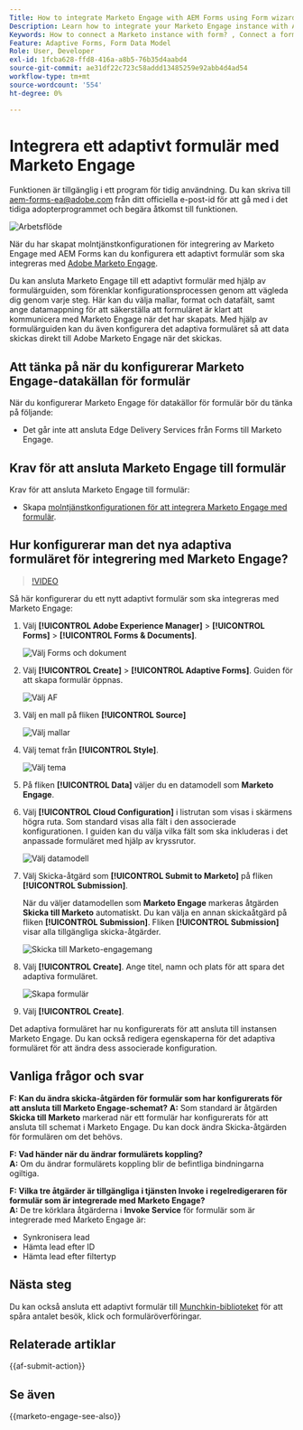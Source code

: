 ```yaml
---
Title: How to integrate Marketo Engage with AEM Forms using Form wizard?
Description: Learn how to integrate your Marketo Engage instance with AEM Forms using form wizard.
Keywords: How to connect a Marketo instance with form? , Connect a form to Marketo, Integrate a form with Marketo Engage, Integrate an Adaptive Form with a Marketo instance.
Feature: Adaptive Forms, Form Data Model
Role: User, Developer
exl-id: 1fcba628-ffd8-416a-a8b5-76b35d4aabd4
source-git-commit: ae31df22c723c58addd13485259e92abb4d4ad54
workflow-type: tm+mt
source-wordcount: '554'
ht-degree: 0%

---
```


# Integrera ett adaptivt formulär med Marketo Engage

<span class="preview"> Funktionen är tillgänglig i ett program för tidig användning. Du kan skriva till aem-forms-ea@adobe.com från ditt officiella e-post-id för att gå med i det tidiga adopterprogrammet och begära åtkomst till funktionen. </span>

![Arbetsflöde](/help/forms/assets/workflow-marketo-4.png)

När du har skapat molntjänstkonfigurationen för integrering av Marketo Engage med AEM Forms kan du konfigurera ett adaptivt formulär som ska integreras med [Adobe Marketo Engage](https://experienceleague.adobe.com/sv/docs/marketo/using/home).

Du kan ansluta Marketo Engage till ett adaptivt formulär med hjälp av formulärguiden, som förenklar konfigurationsprocessen genom att vägleda dig genom varje steg. Här kan du välja mallar, format och datafält, samt ange datamappning för att säkerställa att formuläret är klart att kommunicera med Marketo Engage när det har skapats. Med hjälp av formulärguiden kan du även konfigurera det adaptiva formuläret så att data skickas direkt till Adobe Marketo Engage när det skickas.

## Att tänka på när du konfigurerar Marketo Engage-datakällan för formulär

När du konfigurerar Marketo Engage för datakällor för formulär bör du tänka på följande:

* Det går inte att ansluta Edge Delivery Services från Forms till Marketo Engage.

## Krav för att ansluta Marketo Engage till formulär

Krav för att ansluta Marketo Engage till formulär:

* Skapa [molntjänstkonfigurationen för att integrera Marketo Engage med formulär](/help/forms/integrate-form-to-marketo-engage.md).

## Hur konfigurerar man det nya adaptiva formuläret för integrering med Marketo Engage?

>[!VIDEO](https://video.tv.adobe.com/v/3442867/marketo-aem-marketo-engage-engage-aem-forms)

Så här konfigurerar du ett nytt adaptivt formulär som ska integreras med Marketo Engage:

1. Välj **[!UICONTROL Adobe Experience Manager]** > **[!UICONTROL Forms]** > **[!UICONTROL Forms & Documents]**.

   ![Välj Forms och dokument](/help/forms/assets/select-forms.png)

1. Välj **[!UICONTROL Create]** > **[!UICONTROL Adaptive Forms]**. Guiden för att skapa formulär öppnas.

   ![Välj AF](/help/forms/assets/select-create-forms.png)

1. Välj en mall på fliken **[!UICONTROL Source]**

   ![Välj mallar](/help/forms/assets/select-template.png)

1. Välj temat från **[!UICONTROL Style]**.

   ![Välj tema](/help/forms/assets/select-form-theme.png)


1. På fliken **[!UICONTROL Data]** väljer du en datamodell som **Marketo Engage**.

1. Välj **[!UICONTROL Cloud Configuration]** i listrutan som visas i skärmens högra ruta.
Som standard visas alla fält i den associerade konfigurationen. I guiden kan du välja vilka fält som ska inkluderas i det anpassade formuläret med hjälp av kryssrutor.

   ![Välj datamodell](/help/forms/assets/select-marketo-data.png)

1. Välj Skicka-åtgärd som **[!UICONTROL Submit to Marketo]** på fliken **[!UICONTROL Submission]**.

   När du väljer datamodellen som **Marketo Engage** markeras åtgärden **Skicka till Marketo** automatiskt. Du kan välja en annan skickaåtgärd på fliken **[!UICONTROL Submission]**. Fliken **[!UICONTROL Submission]** visar alla tillgängliga skicka-åtgärder.

   ![Skicka till Marketo-engagemang](/help/forms/assets/select-marketo-engage.png)

1. Välj **[!UICONTROL Create]**. Ange titel, namn och plats för att spara det adaptiva formuläret.

   ![Skapa formulär](/help/forms/assets/create-marketo-form.png)

1. Välj **[!UICONTROL Create]**.

Det adaptiva formuläret har nu konfigurerats för att ansluta till instansen Marketo Engage. Du kan också redigera egenskaperna för det adaptiva formuläret för att ändra dess associerade konfiguration.

## Vanliga frågor och svar

**F: Kan du ändra skicka-åtgärden för formulär som har konfigurerats för att ansluta till Marketo Engage-schemat?**
**A:** Som standard är åtgärden **Skicka till Marketo** markerad när ett formulär har konfigurerats för att ansluta till schemat i Marketo Engage. Du kan dock ändra Skicka-åtgärden för formulären om det behövs.


**F: Vad händer när du ändrar formulärets koppling?**\
**A:** Om du ändrar formulärets koppling blir de befintliga bindningarna ogiltiga.

**F: Vilka tre åtgärder är tillgängliga i tjänsten Invoke i regelredigeraren för formulär som är integrerade med Marketo Engage?**\
**A:** De tre körklara åtgärderna i **Invoke Service** för formulär som är integrerade med Marketo Engage är:
* Synkronisera lead
* Hämta lead efter ID
* Hämta lead efter filtertyp

## Nästa steg

Du kan också ansluta ett adaptivt formulär till [Munchkin-biblioteket](https://experienceleague.adobe.com/sv/docs/marketo/using/product-docs/administration/setup/munchkin) för att spåra antalet besök, klick och formuläröverföringar.

## Relaterade artiklar

{{af-submit-action}}

## Se även

{{marketo-engage-see-also}}
